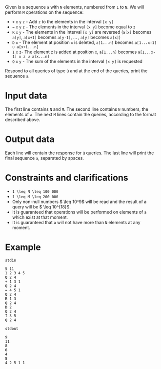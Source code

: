 Given is a sequence `a` with `N` elements, numbered from `1` to `N`. We will perform `M` operations on the sequence:
* `+` `x` `y` `z` - Add `z` to the elements in the interval `[x y]`
* `=` `x` `y` `z` - The elements in the interval `[x y]` become equal to `z`
* `R` `x` `y` - The elements in the interval `[x y]` are reversed (`a[x]` becomes `a[y]`, `a[x+1]` becomes `a[y-1]`, ... , `a[y]` becomes `a[x]`)
* `D` `x` - The element at position `x` is deleted, `a[1...n]` becomes `a[1...x-1] ∪ a[x+1...n]`
* `I` `x` `z`- The element `z` is added at position `x`, `a[1...n]` becomes `a[1...x-1] ∪ z ∪ a[x...n]`
* `Q` `x` `y` - The sum of the elements in the interval `[x y]` is requested

Respond to all queries of type `Q` and at the end of the queries, print the sequence `a`.

# Input data
The first line contains `N` and `M`. The second line contains `N` numbers, the elements of `a`. The next `M` lines contain the queries, according to the format described above.

# Output data
Each line will contain the response for `Q` queries. The last line will print the final sequence `a`, separated by spaces.

# Constraints and clarifications
* `1 \leq N \leq 100 000`
* `1 \leq M \leq 200 000`
* Only non-null numbers $ \leq 10^9$ will be read and the result of a query will be $ \leq 10^{18}$.
* It is guaranteed that operations will be performed on elements of `a` which exist at that moment.
* It is guaranteed that `a` will not have more than `N` elements at any moment.

# Example

`stdin`
```
5 11
1 2 3 4 5
Q 2 4
+ 1 3 1
Q 2 4
= 4 5 1
Q 2 4
R 1 3
Q 2 4
D 2
Q 2 4
I 3 5
Q 2 4
```

`stdout`
```
9
11
8
6
4
8
4 2 5 1 1
```